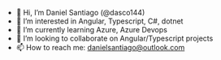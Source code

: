- 👋 Hi, I’m Daniel Santiago (@dasco144)
- 👀 I’m interested in Angular, Typescript, C#, dotnet
- 🌱 I’m currently learning Azure, Azure Devops
- 💞️ I’m looking to collaborate on Angular/Typescript projects
- 📫 How to reach me: danielsantiago@outlook.com

<!---
dasco144/dasco144 is a ✨ special ✨ repository because its `README.md` (this file) appears on your GitHub profile.
You can click the Preview link to take a look at your changes.
--->
